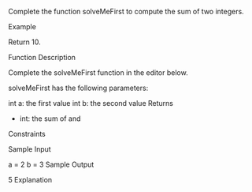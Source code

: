 Complete the function solveMeFirst to compute the sum of two integers.

Example

Return 10.

Function Description

Complete the solveMeFirst function in the editor below.

solveMeFirst has the following parameters:

int a: the first value
int b: the second value
Returns

- int: the sum of and

Constraints

Sample Input

a = 2
b = 3
Sample Output

5
Explanation
